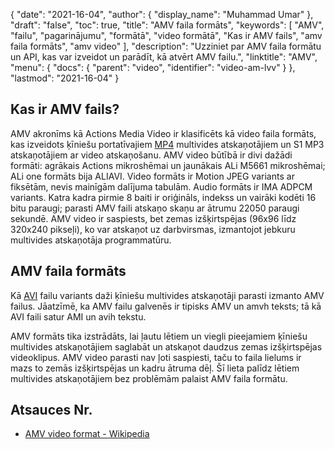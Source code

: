 {
  "date": "2021-16-04",
  "author": {
    "display_name": "Muhammad Umar"
},
  "draft": "false",
  "toc": true,
  "title": "AMV faila formāts",
  "keywords": [
"AMV",
"failu",
"pagarinājumu",
"formātā",
"video formātā",
"Kas ir AMV fails",
"amv faila formāts",
"amv video"
],
  "description": "Uzziniet par AMV faila formātu un API, kas var izveidot un parādīt, kā atvērt AMV failu.",
  "linktitle": "AMV",
  "menu": {
    "docs": {
      "parent": "video",
      "identifier": "video-am-lvv"
}
},
  "lastmod": "2021-16-04"
}

## Kas ir AMV fails? ##

AMV akronīms kā Actions Media Video ir klasificēts kā video faila formāts, kas izveidots ķīniešu portatīvajiem [MP4](/video/mp4/) multivides atskaņotājiem un S1 MP3 atskaņotājiem ar video atskaņošanu. AMV video būtībā ir divi dažādi formāti: agrākais Actions mikroshēmai un jaunākais ALi M5661 mikroshēmai; ALi one formāts bija ALIAVI. Video formāts ir Motion JPEG variants ar fiksētām, nevis mainīgām dalījuma tabulām. Audio formāts ir IMA ADPCM variants. Katra kadra pirmie 8 baiti ir oriģināls, indekss un vairāki kodēti 16 bitu paraugi; parasti AMV faili atskaņo skaņu ar ātrumu 22050 paraugi sekundē. AMV video ir saspiests, bet zemas izšķirtspējas (96x96 līdz 320x240 pikseļi), ko var atskaņot uz darbvirsmas, izmantojot jebkuru multivides atskaņotāja programmatūru.

## AMV faila formāts ##

Kā [AVI](/video/avi/) failu variants daži ķīniešu multivides atskaņotāji parasti izmanto AMV failus. Jāatzīmē, ka AMV failu galvenēs ir tipisks AMV un amvh teksts; tā kā AVI faili satur AMI un avih tekstu.

AMV formāts tika izstrādāts, lai ļautu lētiem un viegli pieejamiem ķīniešu multivides atskaņotājiem saglabāt un atskaņot daudzus zemas izšķirtspējas videoklipus. AMV video parasti nav ļoti saspiesti, taču to faila lielums ir mazs to zemās izšķirtspējas un kadru ātruma dēļ. Šī lieta palīdz lētiem multivides atskaņotājiem bez problēmām palaist AMV faila formātu.

## Atsauces Nr.

- [AMV video format - Wikipedia](https://en.wikipedia.org/wiki/AMV_video_format)


